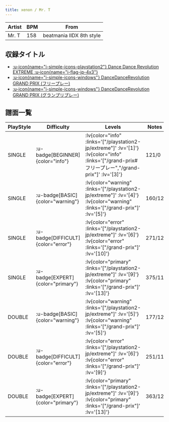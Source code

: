 ```yaml
---
title: xenon / Mr. T
---
```


|Artist|BPM|From|
|------|---|----|
|Mr. T|158|beatmania IIDX 8th style|

## 収録タイトル

- [ :u-icon{name="i-simple-icons-playstation2"} Dance Dance Revolution EXTREME :u-icon{name="i-flag-jp-4x3"} ](/playstation2-jp/extreme)
- [ :u-icon{name="i-simple-icons-windows"} DanceDanceRevolution GRAND PRIX (フリープレー)](/grand-prix#フリープレー)
- [ :u-icon{name="i-simple-icons-windows"} DanceDanceRevolution GRAND PRIX (グランプリプレー)](/grand-prix)

## 譜面一覧

|PlayStyle|Difficulty|Levels|Notes|Movie|
|---------|----------|------|-----|-----|
|SINGLE| :u-badge[BEGINNER]{color="info"} | :lv{color="info" :links='["/playstation2-jp/extreme"]' :lv='[1]'}  :lv{color="info" :links='["/grand-prix#フリープレー","/grand-prix"]' :lv='[3]'} |121/0||
|SINGLE| :u-badge[BASIC]{color="warning"} | :lv{color="warning" :links='["/playstation2-jp/extreme"]' :lv='[4]'}  :lv{color="warning" :links='["/grand-prix"]' :lv='[5]'} |160/12||
|SINGLE| :u-badge[DIFFICULT]{color="error"} | :lv{color="error" :links='["/playstation2-jp/extreme"]' :lv='[6]'}  :lv{color="error" :links='["/grand-prix"]' :lv='[10]'} |271/12||
|SINGLE| :u-badge[EXPERT]{color="primary"} | :lv{color="primary" :links='["/playstation2-jp/extreme"]' :lv='[9]'}  :lv{color="primary" :links='["/grand-prix"]' :lv='[13]'} |375/11||
|DOUBLE| :u-badge[BASIC]{color="warning"} | :lv{color="warning" :links='["/playstation2-jp/extreme"]' :lv='[5]'}  :lv{color="warning" :links='["/grand-prix"]' :lv='[5]'} |177/12||
|DOUBLE| :u-badge[DIFFICULT]{color="error"} | :lv{color="error" :links='["/playstation2-jp/extreme"]' :lv='[6]'}  :lv{color="error" :links='["/grand-prix"]' :lv='[9]'} |251/11||
|DOUBLE| :u-badge[EXPERT]{color="primary"} | :lv{color="primary" :links='["/playstation2-jp/extreme"]' :lv='[9]'}  :lv{color="primary" :links='["/grand-prix"]' :lv='[13]'} |363/12||
